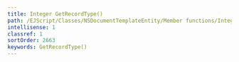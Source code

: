 ```yaml
---
title: Integer GetRecordType()
path: /EJScript/Classes/NSDocumentTemplateEntity/Member functions/Integer GetRecordType()
intellisense: 1
classref: 1
sortOrder: 2663
keywords: GetRecordType()
---
```





